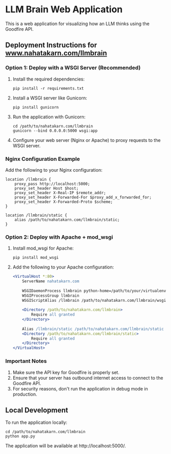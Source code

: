 # LLM Brain Web Application

This is a web application for visualizing how an LLM thinks using the Goodfire API.

## Deployment Instructions for www.nahatakarn.com/llmbrain

### Option 1: Deploy with a WSGI Server (Recommended)

1. Install the required dependencies:
   ```
   pip install -r requirements.txt
   ```

2. Install a WSGI server like Gunicorn:
   ```
   pip install gunicorn
   ```

3. Run the application with Gunicorn:
   ```
   cd /path/to/nahatakarn.com/llmbrain
   gunicorn --bind 0.0.0.0:5000 wsgi:app
   ```

4. Configure your web server (Nginx or Apache) to proxy requests to the WSGI server.

### Nginx Configuration Example

Add the following to your Nginx configuration:

```nginx
location /llmbrain {
    proxy_pass http://localhost:5000;
    proxy_set_header Host $host;
    proxy_set_header X-Real-IP $remote_addr;
    proxy_set_header X-Forwarded-For $proxy_add_x_forwarded_for;
    proxy_set_header X-Forwarded-Proto $scheme;
}

location /llmbrain/static {
    alias /path/to/nahatakarn.com/llmbrain/static;
}
```

### Option 2: Deploy with Apache + mod_wsgi

1. Install mod_wsgi for Apache:
   ```
   pip install mod_wsgi
   ```

2. Add the following to your Apache configuration:
   ```apache
   <VirtualHost *:80>
       ServerName nahatakarn.com
       
       WSGIDaemonProcess llmbrain python-home=/path/to/your/virtualenv python-path=/path/to/nahatakarn.com/llmbrain
       WSGIProcessGroup llmbrain
       WSGIScriptAlias /llmbrain /path/to/nahatakarn.com/llmbrain/wsgi.py
       
       <Directory /path/to/nahatakarn.com/llmbrain>
           Require all granted
       </Directory>
       
       Alias /llmbrain/static /path/to/nahatakarn.com/llmbrain/static
       <Directory /path/to/nahatakarn.com/llmbrain/static>
           Require all granted
       </Directory>
   </VirtualHost>
   ```

### Important Notes

1. Make sure the API key for Goodfire is properly set.
2. Ensure that your server has outbound internet access to connect to the Goodfire API.
3. For security reasons, don't run the application in debug mode in production.

## Local Development

To run the application locally:

```
cd /path/to/nahatakarn.com/llmbrain
python app.py
```

The application will be available at http://localhost:5000/. 